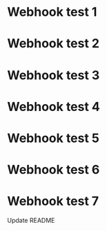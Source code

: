 # Webhook test 1
# Webhook test 2
# Webhook test 3
# Webhook test 4
# Webhook test 5
# Webhook test 6
# Webhook test 7
Update README
